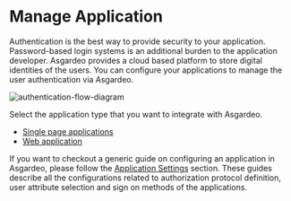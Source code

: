 # Manage Application

Authentication is the best way to provide security to your application. Password-based login systems is an additional burden to the application developer. Asgardeo provides a cloud based platform to store digital identities of the users. You can configure your applications to manage the user authentication via Asgardeo.

<img :src="$withBase('/assets/img/guides/authentication-flow.png')" alt="authentication-flow-diagram">

Select the application type that you want to integrate with Asgardeo.
* [Single page applications](./spa-overview)
* [Web application](./web-app-overview)

If you want to checkout a generic guide on configuring an application in Asgardeo, please follow the [Application Settings](./configure-general) section. These guides describe all the configurations related to authorization protocol definition, user attribute selection and sign on methods of the applications.
